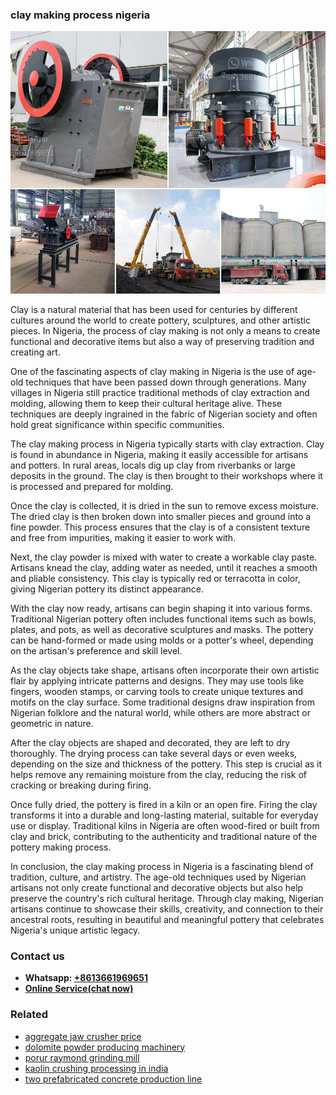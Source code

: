 <h3>clay making process nigeria</h3><img src='1704791345.jpg' alt=''><p>Clay is a natural material that has been used for centuries by different cultures around the world to create pottery, sculptures, and other artistic pieces. In Nigeria, the process of clay making is not only a means to create functional and decorative items but also a way of preserving tradition and creating art.</p><p>One of the fascinating aspects of clay making in Nigeria is the use of age-old techniques that have been passed down through generations. Many villages in Nigeria still practice traditional methods of clay extraction and molding, allowing them to keep their cultural heritage alive. These techniques are deeply ingrained in the fabric of Nigerian society and often hold great significance within specific communities.</p><p>The clay making process in Nigeria typically starts with clay extraction. Clay is found in abundance in Nigeria, making it easily accessible for artisans and potters. In rural areas, locals dig up clay from riverbanks or large deposits in the ground. The clay is then brought to their workshops where it is processed and prepared for molding.</p><p>Once the clay is collected, it is dried in the sun to remove excess moisture. The dried clay is then broken down into smaller pieces and ground into a fine powder. This process ensures that the clay is of a consistent texture and free from impurities, making it easier to work with.</p><p>Next, the clay powder is mixed with water to create a workable clay paste. Artisans knead the clay, adding water as needed, until it reaches a smooth and pliable consistency. This clay is typically red or terracotta in color, giving Nigerian pottery its distinct appearance.</p><p>With the clay now ready, artisans can begin shaping it into various forms. Traditional Nigerian pottery often includes functional items such as bowls, plates, and pots, as well as decorative sculptures and masks. The pottery can be hand-formed or made using molds or a potter's wheel, depending on the artisan's preference and skill level.</p><p>As the clay objects take shape, artisans often incorporate their own artistic flair by applying intricate patterns and designs. They may use tools like fingers, wooden stamps, or carving tools to create unique textures and motifs on the clay surface. Some traditional designs draw inspiration from Nigerian folklore and the natural world, while others are more abstract or geometric in nature.</p><p>After the clay objects are shaped and decorated, they are left to dry thoroughly. The drying process can take several days or even weeks, depending on the size and thickness of the pottery. This step is crucial as it helps remove any remaining moisture from the clay, reducing the risk of cracking or breaking during firing.</p><p>Once fully dried, the pottery is fired in a kiln or an open fire. Firing the clay transforms it into a durable and long-lasting material, suitable for everyday use or display. Traditional kilns in Nigeria are often wood-fired or built from clay and brick, contributing to the authenticity and traditional nature of the pottery making process.</p><p>In conclusion, the clay making process in Nigeria is a fascinating blend of tradition, culture, and artistry. The age-old techniques used by Nigerian artisans not only create functional and decorative objects but also help preserve the country's rich cultural heritage. Through clay making, Nigerian artisans continue to showcase their skills, creativity, and connection to their ancestral roots, resulting in beautiful and meaningful pottery that celebrates Nigeria's unique artistic legacy.</p><h3>Contact us</h3><ul><li><strong>Whatsapp:&nbsp;<a href="https://wa.me/8613661969651">+8613661969651</a></strong></li><li><a href="https://swt.shibang-china.com/?git&amp;zhl&amp;clay making process nigeria"><strong>Online Service(chat now)</strong></a></li></ul><h3>Related</h3><ul><li><a href='aggregate jaw crusher price.md'>aggregate jaw crusher price</a></li><li><a href='dolomite powder producing machinery.md'>dolomite powder producing machinery</a></li><li><a href='porur raymond grinding mill.md'>porur raymond grinding mill</a></li><li><a href='kaolin crushing processing in india.md'>kaolin crushing processing in india</a></li><li><a href='two prefabricated concrete production line.md'>two prefabricated concrete production line</a></li></ul>